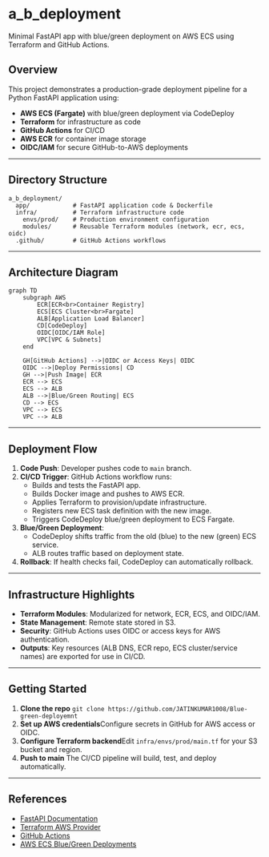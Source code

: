 # a_b_deployment

Minimal FastAPI app with blue/green deployment on AWS ECS using Terraform and GitHub Actions.

## Overview

This project demonstrates a production-grade deployment pipeline for a Python FastAPI application using:

- **AWS ECS (Fargate)** with blue/green deployment via CodeDeploy
- **Terraform** for infrastructure as code
- **GitHub Actions** for CI/CD
- **AWS ECR** for container image storage
- **OIDC/IAM** for secure GitHub-to-AWS deployments

---

## Directory Structure

```
a_b_deployment/
  app/            # FastAPI application code & Dockerfile
  infra/          # Terraform infrastructure code
    envs/prod/    # Production environment configuration
    modules/      # Reusable Terraform modules (network, ecr, ecs, oidc)
  .github/        # GitHub Actions workflows
```

---

## Architecture Diagram

```mermaid
graph TD
    subgraph AWS
        ECR[ECR<br>Container Registry]
        ECS[ECS Cluster<br>Fargate]
        ALB[Application Load Balancer]
        CD[CodeDeploy]
        OIDC[OIDC/IAM Role]
        VPC[VPC & Subnets]
    end

    GH[GitHub Actions] -->|OIDC or Access Keys| OIDC
    OIDC -->|Deploy Permissions| CD
    GH -->|Push Image| ECR
    ECR --> ECS
    ECS --> ALB
    ALB -->|Blue/Green Routing| ECS
    CD --> ECS
    VPC --> ECS
    VPC --> ALB
```

---

## Deployment Flow

1. **Code Push**: Developer pushes code to `main` branch.
2. **CI/CD Trigger**: GitHub Actions workflow runs:
   - Builds and tests the FastAPI app.
   - Builds Docker image and pushes to AWS ECR.
   - Applies Terraform to provision/update infrastructure.
   - Registers new ECS task definition with the new image.
   - Triggers CodeDeploy blue/green deployment to ECS Fargate.
3. **Blue/Green Deployment**:
   - CodeDeploy shifts traffic from the old (blue) to the new (green) ECS service.
   - ALB routes traffic based on deployment state.
4. **Rollback**: If health checks fail, CodeDeploy can automatically rollback.

---

## Infrastructure Highlights

- **Terraform Modules**: Modularized for network, ECR, ECS, and OIDC/IAM.
- **State Management**: Remote state stored in S3.
- **Security**: GitHub Actions uses OIDC or access keys for AWS authentication.
- **Outputs**: Key resources (ALB DNS, ECR repo, ECS cluster/service names) are exported for use in CI/CD.

---

## Getting Started

1. **Clone the repo** `git clone https://github.com/JATINKUMAR1008/Blue-green-deployemnt`
2. **Set up AWS credentials**Configure secrets in GitHub for AWS access or OIDC.
3. **Configure Terraform backend**Edit `infra/envs/prod/main.tf` for your S3 bucket and region.
4. **Push to main**
   The CI/CD pipeline will build, test, and deploy automatically.

---

## References

- [FastAPI Documentation](https://fastapi.tiangolo.com/)
- [Terraform AWS Provider](https://registry.terraform.io/providers/hashicorp/aws/latest/docs)
- [GitHub Actions](https://docs.github.com/en/actions)
- [AWS ECS Blue/Green Deployments](https://docs.aws.amazon.com/codedeploy/latest/userguide/deployment-steps-ecs.html)
